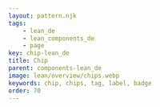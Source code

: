 ```yaml
---
layout: pattern.njk
tags: 
    - lean_de
    - lean_components_de
    - page
key: chip-lean_de
title: Chip
parent: components-lean_de
image: lean/overview/chips.webp
keywords: chip, chips, tag, label, badge
order: 70
---
```

